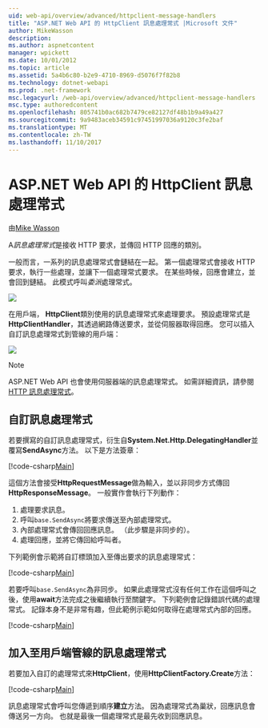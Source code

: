 ```yaml
---
uid: web-api/overview/advanced/httpclient-message-handlers
title: "ASP.NET Web API 的 HttpClient 訊息處理常式 |Microsoft 文件"
author: MikeWasson
description: 
ms.author: aspnetcontent
manager: wpickett
ms.date: 10/01/2012
ms.topic: article
ms.assetid: 5a4b6c80-b2e9-4710-8969-d5076f7f82b8
ms.technology: dotnet-webapi
ms.prod: .net-framework
msc.legacyurl: /web-api/overview/advanced/httpclient-message-handlers
msc.type: authoredcontent
ms.openlocfilehash: 805741b0ac682b7479ce82127df48b1b9a49a427
ms.sourcegitcommit: 9a9483aceb34591c97451997036a9120c3fe2baf
ms.translationtype: MT
ms.contentlocale: zh-TW
ms.lasthandoff: 11/10/2017
---
```

<a name="httpclient-message-handlers-in-aspnet-web-api"></a>ASP.NET Web API 的 HttpClient 訊息處理常式
====================
由[Mike Wasson](https://github.com/MikeWasson)

A*訊息處理常式*是接收 HTTP 要求，並傳回 HTTP 回應的類別。

一般而言，一系列的訊息處理常式會鏈結在一起。 第一個處理常式會接收 HTTP 要求，執行一些處理，並讓下一個處理常式要求。 在某些時候，回應會建立，並會回到鏈結。 此模式呼叫*委派*處理常式。

![](httpclient-message-handlers/_static/image1.png)

在用戶端， **HttpClient**類別使用的訊息處理常式來處理要求。 預設處理常式是**HttpClientHandler**，其透過網路傳送要求，並從伺服器取得回應。 您可以插入自訂訊息處理常式到管線的用戶端：

![](httpclient-message-handlers/_static/image2.png)

> [!NOTE]
> ASP.NET Web API 也會使用伺服器端的訊息處理常式。 如需詳細資訊，請參閱[HTTP 訊息處理常式](http-message-handlers.md)。


## <a name="custom-message-handlers"></a>自訂訊息處理常式

若要撰寫的自訂訊息處理常式，衍生自**System.Net.Http.DelegatingHandler**並覆寫**SendAsync**方法。 以下是方法簽章：

[!code-csharp[Main](httpclient-message-handlers/samples/sample1.cs)]

這個方法會接受**HttpRequestMessage**做為輸入，並以非同步方式傳回**HttpResponseMessage**。 一般實作會執行下列動作：

1. 處理要求訊息。
2. 呼叫`base.SendAsync`將要求傳送至內部處理常式。
3. 內部處理常式會傳回回應訊息。 （此步驟是非同步的）。
4. 處理回應，並將它傳回給呼叫者。

下列範例會示範將自訂標頭加入至傳出要求的訊息處理常式：

[!code-csharp[Main](httpclient-message-handlers/samples/sample2.cs)]

若要呼叫`base.SendAsync`為非同步。 如果此處理常式沒有任何工作在這個呼叫之後，使用**await**方法完成之後繼續執行至關鍵字。 下列範例會記錄錯誤代碼的處理常式。 記錄本身不是非常有趣，但此範例示範如何取得在處理常式內部的回應。

[!code-csharp[Main](httpclient-message-handlers/samples/sample3.cs?highlight=10,13)]

## <a name="adding-message-handlers-to-the-client-pipeline"></a>加入至用戶端管線的訊息處理常式

若要加入自訂的處理常式來**HttpClient**，使用**HttpClientFactory.Create**方法：

[!code-csharp[Main](httpclient-message-handlers/samples/sample4.cs)]

訊息處理常式會呼叫您傳遞到順序**建立**方法。 因為處理常式為巢狀，回應訊息會傳送另一方向。 也就是最後一個處理常式是最先收到回應訊息。
